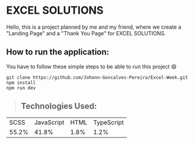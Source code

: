 
# EXCEL SOLUTIONS

Hello, this is a project planned by me and my friend, where we create a "Landing Page" and a "Thank You Page" for EXCEL SOLUTIONS.


## How to run the application:

You have to follow these simple steps to be able to run this project 😄

```
git clone https://github.com/Johann-Goncalves-Pereira/Excel-Week.git
npm install 
npm run dev
```

> ##  Technologies Used:

<table>
<tr>
  <td>SCSS</td>
  <td>JavaScript</td>
  <td>HTML</td>
  <td>TypeScript</td>
</tr>
<tr>
  <td>55.2%</td>
  <td>41.8%</td>
  <td>1.8%</td>
  <td>1.2%</td>
</tr>


</table>
